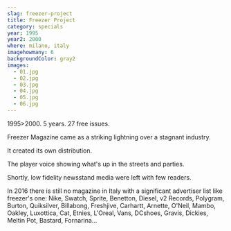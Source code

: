 ```yaml
---
slag: freezer-project
title: Freezer Project
category: specials
year: 1995
year2: 2000
where: milano, italy
imagehowmany: 6
backgroundColor: gray2
images:
  - 01.jpg
  - 02.jpg
  - 03.jpg
  - 04.jpg
  - 05.jpg
  - 06.jpg
---
```


1995>2000.
5 years.
27 free issues.

Freezer Magazine came as a striking lightning over a stagnant industry.

It created its own distribution.

The player voice showing what's up in the streets and parties.

Shortly, low fidelity newsstand media were left with few readers.

In 2016 there is still no magazine in Italy with a significant advertiser list like freezer's one: Nike, Swatch, Sprite, Benetton, Diesel, v2 Records, Polygram, Burton, Quiksilver, Billabong, Freshjive, Carhartt, Arnette, O'Neil, Mambo, Oakley, Luxottica, Cat, Etnies, L'Oreal, Vans, DCshoes, Gravis, Dickies, Meltin Pot, Bastard, Fornarina...
